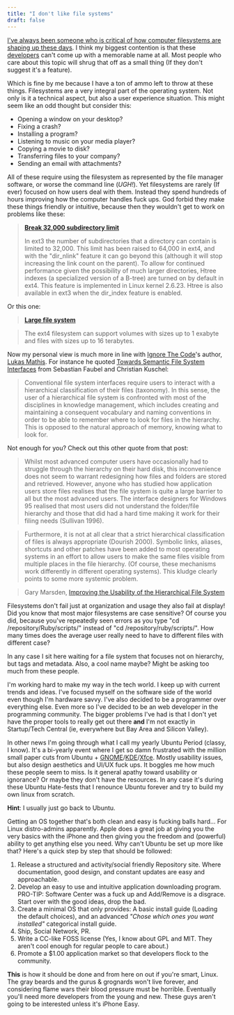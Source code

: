 ```yaml
---
title: "I don't like file systems"
draft: false
---
```


[I've always been someone who is critical of how computer filesystems are shaping up these days][0]. I think my biggest contention is that these [developers][1] can't come up with a memorable name at all. Most people who care about this topic will shrug that off as a small thing (If they don't suggest it's a feature).

Which is fine by me because I have a ton of ammo left to throw at these things. Filesystems are a very integral part of the operating system. Not only is it a technical aspect, but also a user experience situation. This might seem like an odd thought but consider this:

  * Opening a window on your desktop?
  * Fixing a crash?
  * Installing a program?
  * Listening to music on your media player?
  * Copying a movie to disk?
  * Transferring files to your company?
  * Sending an email with attachments?

All of these require using the filesystem as represented by the file manager software, or worse the command line (*UGH!*). Yet filesystems are rarely (If ever) focused on how users deal with them. Instead they spend hundreds of hours improving how the computer handles fuck ups. God forbid they make these things friendly or intuitive, because then they wouldn't get to work on problems like these:

> **[Break 32,000 subdirectory limit][2]**
>
> In ext3 the number of subdirectories that a directory can contain is limited to 32,000. This limit has been raised to 64,000 in ext4, and with the "dir_nlink" feature it can go beyond this (although it will stop increasing the link count on the parent). To allow for continued performance given the possibility of much larger directories, Htree indexes (a specialized version of a B-tree) are turned on by default in ext4. This feature is implemented in Linux kernel 2.6.23. Htree is also available in ext3 when the dir_index feature is enabled.

Or this one:

> **[Large file system][3]**

> The ext4 filesystem can support volumes with sizes up to 1 exabyte and files with sizes up to 16 terabytes.

Now my personal view is much more in line with [Ignore The Code][4]'s author, [Lukas Mathis][5]. For instance he quoted [Towards Semantic File System Interfaces][6] from Sebastian Faubel and Christian Kuschel:

> Conventional file system interfaces require users to interact with a hierarchical classification of their files (taxonomy). In this sense, the user of a hierarchical file system is confronted with most of the disciplines in knowledge management, which includes creating and maintaining a consequent vocabulary and naming conventions in order to be able to remember where to look for files in the hierarchy. This is opposed to the natural approach of memory, knowing what to look for.

Not enough for you? Check out this other quote from that post:

> Whilst most advanced computer users have occasionally had to struggle through the hierarchy on their hard disk, this inconvenience does not seem to warrant redesigning how files and folders are stored and retrieved. However, anyone who has studied how application users store files realises that the file system is quite a large barrier to all but the most advanced users. The interface designers for Windows 95 realised that most users did not understand the folder/file hierarchy and those that did had a hard time making it work for their filing needs (Sullivan 1996).

> Furthermore, it is not at all clear that a strict hierarchical classification of files is always appropriate (Dourish 2000). Symbolic links, aliases, shortcuts and other patches have been added to most operating systems in an effort to allow users to make the same files visible from multiple places in the file hierarchy. (Of course, these mechanisms work differently in different operating systems). This kludge clearly points to some more systemic problem.

> Gary Marsden, [Improving the Usability of the Hierarchical File System][7]

Filesystems don't fail just at organization and usage they also fail at display! Did you know that most major filesystems are case sensitive? Of course you did, because you've repeatedly seen errors as you type "cd /repository/Ruby/scripts/" instead of "cd /repository/ruby/scripts/". How many times does the average user really need to have to different files with different case?

In any case I sit here waiting for a file system that focuses not on hierarchy, but tags and metadata. Also, a cool name maybe? Might be asking too much from these people.

[0]: http://twitter.com/krainboltgreene
[1]: http://en.wikipedia.org/wiki/List_of_file_systems "How uncreative can you be?"
[2]: http://en.wikipedia.org/wiki/Ext4#Features
[3]: http://en.wikipedia.org/wiki/Ext4#Features
[4]: http://ignorethecode.net/blog/2009/10/11/flatland/ "This guy is great, keep an eye on him!"
[5]: https://twitter.com/LKM
[6]: http://www.organise-fw.org/media/documents/paper_iswc2008.pdf
[7]: http://pubs.cs.uct.ac.za/archive/00000225/01/sacj-dave.pdf


I'm working hard to make my way in the tech world. I keep up with current trends and ideas. I've focused myself on the software side of the world even though I'm hardware savvy. I've also decided to be a programmer over everything else. Even more so I've decided to be an web developer in the programming community. The bigger problems I've had is that I don't yet have the proper tools to really get out there **and** I'm not exactly in Startup/Tech Central (ie, everywhere but Bay Area and Silicon Valley).

In other news I'm going through what I call my yearly Ubuntu Period (classy, I know). It's a bi-yearly event where I get so damn frustrated with the million small paper cuts from Ubuntu + [GNOME][0]/[KDE][1]/[Xfce][2]. Mostly usability issues, but also design aesthetics and UI/UX fuck ups. It boggles me how much these people seem to miss. Is it general apathy toward usability or ignorance? Or maybe they don't have the resources. In any case it's during these Ubuntu Hate-fests that I renounce Ubuntu forever and try to build my own linux from scratch.

**Hint**: I usually just go back to Ubuntu.

Getting an OS together that's both clean and easy is fucking balls hard... For Linux distro-admins apparently. Apple does a great job at giving you the very basics with the iPhone and then giving you the freedom and (powerful) ability to get anything else you need. Why can't Ubuntu be set up more like that? Here's a quick step by step that should be followed:

1. Release a structured and activity/social friendly Repository site. Where documentation, good design, and constant updates are easy and approachable.
2. Develop an easy to use and intuitive application downloading program. PRO-TIP: Software Center was a fuck up and Add/Remove is a disgrace. Start over with the good ideas, drop the bad.
3. Create a minimal OS that only provides: A basic install guide (Loading the default choices), and an advanced *"Chose which ones you want installed"* categorical install guide.
4. Ship, Social Network, PR.
5. Write a CC-like FOSS license (Yes, I know about GPL and MIT. They aren't cool enough for regular people to care about.)
6. Promote a $1.00 application market so that developers flock to the community.

**This** is how it should be done and from here on out if you're smart, Linux. The gray beards and the gurus & grognards won't live forever, and considering flame wars their blood pressure must be horrible. Eventually you'll need more developers from the young and new. These guys aren't going to be interested unless it's iPhone Easy.

[0]: http://www.gnome.org
[1]: http://www.kde.org
[2]: http://www.xfce.org
